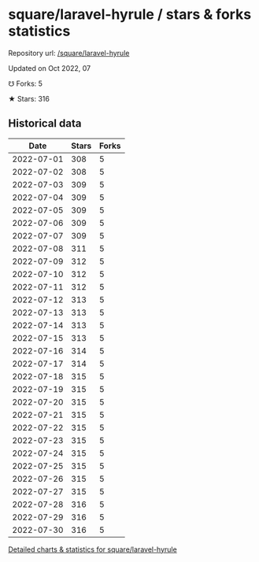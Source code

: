 # square/laravel-hyrule / stars & forks statistics

Repository url: [/square/laravel-hyrule](https://github.com/square/laravel-hyrule)

Updated on Oct 2022, 07

☋ Forks: 5

★ Stars: 316

## Historical data
| Date | Stars | Forks |
|------|-------|-------|
| 2022-07-01 | 308 | 5 | 
| 2022-07-02 | 308 | 5 | 
| 2022-07-03 | 309 | 5 | 
| 2022-07-04 | 309 | 5 | 
| 2022-07-05 | 309 | 5 | 
| 2022-07-06 | 309 | 5 | 
| 2022-07-07 | 309 | 5 | 
| 2022-07-08 | 311 | 5 | 
| 2022-07-09 | 312 | 5 | 
| 2022-07-10 | 312 | 5 | 
| 2022-07-11 | 312 | 5 | 
| 2022-07-12 | 313 | 5 | 
| 2022-07-13 | 313 | 5 | 
| 2022-07-14 | 313 | 5 | 
| 2022-07-15 | 313 | 5 | 
| 2022-07-16 | 314 | 5 | 
| 2022-07-17 | 314 | 5 | 
| 2022-07-18 | 315 | 5 | 
| 2022-07-19 | 315 | 5 | 
| 2022-07-20 | 315 | 5 | 
| 2022-07-21 | 315 | 5 | 
| 2022-07-22 | 315 | 5 | 
| 2022-07-23 | 315 | 5 | 
| 2022-07-24 | 315 | 5 | 
| 2022-07-25 | 315 | 5 | 
| 2022-07-26 | 315 | 5 | 
| 2022-07-27 | 315 | 5 | 
| 2022-07-28 | 316 | 5 | 
| 2022-07-29 | 316 | 5 | 
| 2022-07-30 | 316 | 5 | 


[Detailed charts & statistics for square/laravel-hyrule](https://reviewgithub.com/rep/square/laravel-hyrule)
